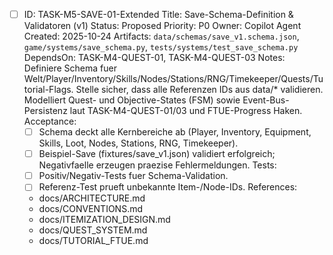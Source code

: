 - [ ] ID: TASK-M5-SAVE-01-Extended
  Title: Save-Schema-Definition & Validatoren (v1)
  Status: Proposed
  Priority: P0
  Owner: Copilot Agent
  Created: 2025-10-24
  Artifacts: `data/schemas/save_v1.schema.json`, `game/systems/save_schema.py`, `tests/systems/test_save_schema.py`
  DependsOn: TASK-M4-QUEST-01, TASK-M4-QUEST-03
  Notes:
  Definiere Schema fuer Welt/Player/Inventory/Skills/Nodes/Stations/RNG/Timekeeper/Quests/Tutorial-Flags. Stelle sicher, dass alle Referenzen IDs aus data/* validieren.
  Modelliert Quest- und Objective-States (FSM) sowie Event-Bus-Persistenz laut TASK-M4-QUEST-01/03 und FTUE-Progress Haken.
  Acceptance:
  - [ ] Schema deckt alle Kernbereiche ab (Player, Inventory, Equipment, Skills, Loot, Nodes, Stations, RNG, Timekeeper).
  - [ ] Beispiel-Save (fixtures/save_v1.json) validiert erfolgreich; Negativfaelle erzeugen praezise Fehlermeldungen.
  Tests:
  - [ ] Positiv/Negativ-Tests fuer Schema-Validation.
  - [ ] Referenz-Test prueft unbekannte Item-/Node-IDs.
  References:
  - docs/ARCHITECTURE.md
  - docs/CONVENTIONS.md
  - docs/ITEMIZATION_DESIGN.md
  - docs/QUEST_SYSTEM.md
  - docs/TUTORIAL_FTUE.md
